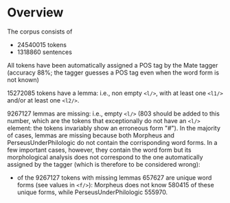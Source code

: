 # Overview

The corpus consists of 
* 24540015 tokens
* 1318860 sentences

All tokens have been automatically assigned a POS tag by the Mate tagger (accuracy 88%; the tagger guesses a POS tag even when the word form is not known)

15272085 tokens have a lemma: i.e., non empty ```<l/>```, with at least one ```<l1/>``` and/or at least one ```<l2/>```.

9267127 lemmas are missing: i.e., empty ```<l/>``` (803 should be added to this number, which are the tokens that exceptionally do not have an ```<l/>``` element: the tokens invariably show an erroneous form "#"). In the majority of cases, lemmas are missing because both Morpheus and PerseusUnderPhilologic do not contain the corrisponding word forms. In a few important cases, however, they contain the word form but its morphological analysis does not correspond to the one automatically assigned by the tagger (which is therefore to be considered wrong):
* of the 9267127 tokens with missing lemmas 657627 are unique word forms (see values in ```<f/>```): Morpheus does not know 580415 of these unique forms, while PerseusUnderPhilologic 555970.
